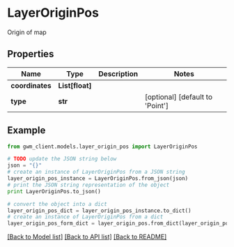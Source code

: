 # LayerOriginPos

Origin of map

## Properties
Name | Type | Description | Notes
------------ | ------------- | ------------- | -------------
**coordinates** | **List[float]** |  | 
**type** | **str** |  | [optional] [default to 'Point']

## Example

```python
from gwm_client.models.layer_origin_pos import LayerOriginPos

# TODO update the JSON string below
json = "{}"
# create an instance of LayerOriginPos from a JSON string
layer_origin_pos_instance = LayerOriginPos.from_json(json)
# print the JSON string representation of the object
print LayerOriginPos.to_json()

# convert the object into a dict
layer_origin_pos_dict = layer_origin_pos_instance.to_dict()
# create an instance of LayerOriginPos from a dict
layer_origin_pos_form_dict = layer_origin_pos.from_dict(layer_origin_pos_dict)
```
[[Back to Model list]](../README.md#documentation-for-models) [[Back to API list]](../README.md#documentation-for-api-endpoints) [[Back to README]](../README.md)


